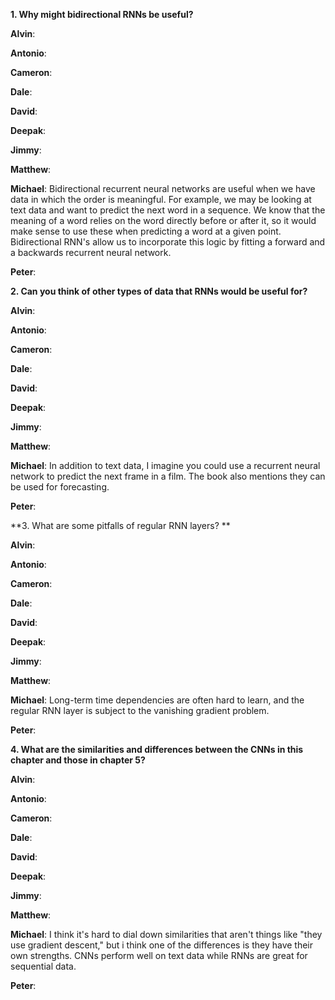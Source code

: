 **1. Why might bidirectional RNNs be useful?**
  
**Alvin**: 

**Antonio**:

**Cameron**:

**Dale**:

**David**:

**Deepak**:

**Jimmy**: 

**Matthew**:
  
**Michael**: Bidirectional recurrent neural networks are useful when we have data in which the order is meaningful. For example, we may be looking at text data and want to predict the next word in a sequence. We know that the meaning of a word relies on the word directly before or after it, so it would make sense to use these when predicting a word at a given point. Bidirectional RNN's allow us to incorporate this logic by fitting a forward and a backwards recurrent neural network.
  
**Peter**:
  
**2. Can you think of other types of data that RNNs would be useful for?**
  
**Alvin**: 

**Antonio**:

**Cameron**:

**Dale**:

**David**:

**Deepak**:

**Jimmy**: 

**Matthew**:
  
**Michael**: In addition to text data, I imagine you could use a recurrent neural network to predict the next frame in a film. The book also mentions they can be used for forecasting.
  
**Peter**:

**3. What are some pitfalls of regular RNN layers? **

**Alvin**: 

**Antonio**:

**Cameron**:

**Dale**:

**David**:

**Deepak**:

**Jimmy**: 

**Matthew**:
  
**Michael**: Long-term time dependencies are often hard to learn, and the regular RNN layer is subject to the vanishing gradient problem. 
  
**Peter**:

**4. What are the similarities and differences between the CNNs in this chapter and those in chapter 5?**

**Alvin**: 

**Antonio**:

**Cameron**:

**Dale**:

**David**:

**Deepak**:

**Jimmy**: 

**Matthew**:
  
**Michael**: I think it's hard to dial down similarities that aren't things like "they use gradient descent," but i think one of the differences is they have their own strengths. CNNs perform well on text data while RNNs are great for sequential data.
  
**Peter**: